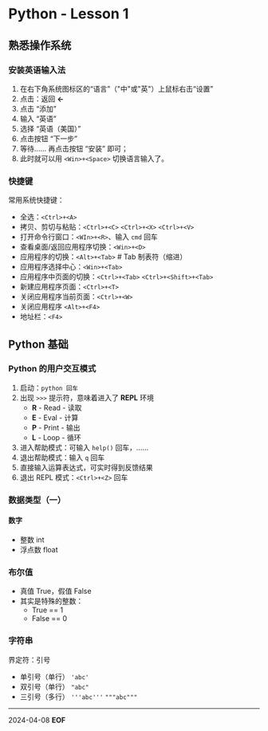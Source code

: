 # Python - Lesson 1


## 熟悉操作系统


### 安装英语输入法


1. 在右下角系统图标区的“语言”（"中"或"英"）上鼠标右击“设置”
2. 点击：返回 **←**
3. 点击 “添加”
4. 输入 “英语”
5. 选择 “英语（美国）”
6. 点击按钮 “下一步”
7. 等待…… 再点击按钮 “安装” 即可；
8. 此时就可以用 `<Win>+<Space>` 切换语言输入了。



### 快捷键

常用系统快捷键：

- 全选：`<Ctrl>+<A>`
- 拷贝、剪切与粘贴：`<Ctrl>+<C>` `<Ctrl>+<X>` `<Ctrl>+<V>`
- 打开命令行窗口：`<WIn>+<R>`、输入 `cmd` 回车
- 查看桌面/返回应用程序切换：`<Win>+<D>`
- 应用程序的切换：`<Alt>+<Tab>`  # Tab 制表符（缩进）
- 应用程序选择中心：`<Win>+<Tab>`
- 应用程序中页面的切换：`<Ctrl>+<Tab>` `<Ctrl>+<Shift>+<Tab>`
- 新建应用程序页面：`<Ctrl>+<T>`
- 关闭应用程序当前页面：`<Ctrl>+<W>`
- 关闭应用程序 `<Alt>+<F4>`
- 地址栏：`<F4>`



## Python 基础


### Python 的用户交互模式

1. 启动：`python 回车`
2. 出现 `>>>` 提示符，意味着进入了 **REPL** 环境
   - **R** - Read - 读取
   - **E** - Eval - 计算
   - **P** - Print - 输出
   - **L** - Loop - 循环
3. 进入帮助模式：可输入 `help()` 回车，……
4. 退出帮助模式：输入  `q` 回车
5. 直接输入运算表达式，可实时得到反馈结果
6. 退出 REPL 模式：`<Ctrl>+<Z>` 回车



### 数据类型（一）


#### 数字

- 整数 int
- 浮点数 float


### 布尔值

- 真值 True，假值 False
- 其实是特殊的整数：
  - True == 1
  - False == 0


### 字符串

界定符：引号

- 单引号（单行） `'abc'` 
- 双引号（单行） `"abc"`
- 三引号（多行） `'''abc'''` `"""abc"""`




***

2024-04-08
__EOF__